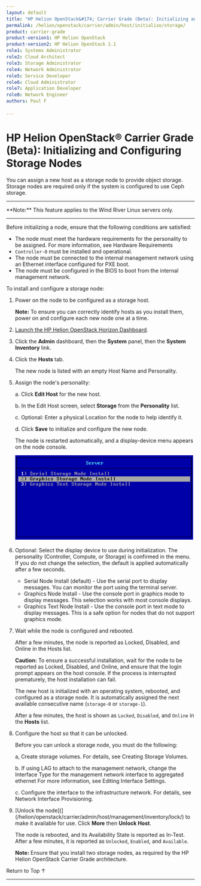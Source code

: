 ```yaml
---
layout: default
title: "HP Helion OpenStack&#174; Carrier Grade (Beta): Initializing and Configuring Storage Nodes"
permalink: /helion/openstack/carrier/admin/host/initialize/storage/
product: carrier-grade
product-version1: HP Helion OpenStack
product-version2: HP Helion OpenStack 1.1
role1: Systems Administrator 
role2: Cloud Architect 
role3: Storage Administrator 
role4: Network Administrator 
role5: Service Developer 
role6: Cloud Administrator 
role7: Application Developer 
role8: Network Engineer 
authors: Paul F

---
```

<!--UNDER REVISION-->

<script>

function PageRefresh {
onLoad="window.refresh"
}

PageRefresh();

</script>

<!-- <p style="font-size: small;"> <a href="/helion/openstack/carrier/services/imaging/overview/">&#9664; PREV</a> | <a href="/helion/openstack/carrier/services/overview/">&#9650; UP</a> | <a href="/helion/openstack/carrier/services/object/overview/"> NEXT &#9654</a> </p> -->

# HP Helion OpenStack&#174; Carrier Grade (Beta): Initializing and Configuring Storage Nodes
<!-- From the Titanium Software Install Guide -->

You can assign a new host as a storage node to provide object storage. Storage nodes are required only if the system is configured to use Ceph storage. 

<hr>
**Note:** This feature applies to the Wind River Linux servers only.
<hr>


Before initializing a node, ensure that the following conditions are satisfied:

* The node must meet the hardware requirements for the personality to be assigned. For more information, see Hardware Requirements
* `Controller-0` must be installed and operational.
* The node must be connected to the internal management network using an Ethernet interface configured for PXE boot.
* The node must be configured in the BIOS to boot from the internal management network.

To install and configure a storage node:

1. Power on the node to be configured as a storage host.

	**Note:** To ensure you can correctly identify hosts as you install them, power on and configure each new node one at a time.

2. [Launch the HP Helion OpenStack Horizon Dashboard](/helion/openstack/carrier/dashboard/login/).

2. Click the **Admin** dashboard, then the **System** panel, then the **System Inventory** link.

3. Click the **Hosts** tab.

	The new node is listed with an empty Host Name and Personality.

4. Assign the node's personality: 

	a. Click **Edit Host** for the new host.

	b. In the Edit Host screen, select **Storage** from the **Personality** list.

	c. Optional: Enter a physical Location for the node to help identify it.

	d. Click **Save** to initialize and configure the new node.

	The node is restarted automatically, and a display-device menu appears on the node console.

	<img src="media/CGH-WR-Node-Console.png">

5. Optional: Select the display device to use during initialization.
The personality (Controller, Compute, or Storage) is confirmed in the menu. If you do not change the selection, the default is applied automatically after a few seconds.

	* Serial <personality> Node Install (default) - Use the serial port to display messages. You can monitor the port using the terminal server.
	* Graphics <personality> Node Install - Use the console port in graphics mode to display messages. This selection works with most console displays.
	* Graphics Text <personality> Node Install - Use the console port in text mode to display messages. This is a safe option for nodes that do not support graphics mode.

	
6. Wait while the node is configured and rebooted.

	After a few minutes, the node is reported as Locked, Disabled, and Online in the Hosts list.

	**Caution:** To ensure a successful installation, wait for the node to be reported as Locked, Disabled, and Online, and ensure that the login prompt appears on the host console. If the process is interrupted prematurely, the host installation can fail.

	The new host is initialized with an operating system, rebooted, and configured as a storage node. It is automatically assigned the next available consecutive name (`storage-0` or `storage-1`).

	After a few minutes, the host is shown as `Locked`, `Disabled`, and `Online` in the **Hosts** list.

7. Configure the host so that it can be unlocked.

	Before you can unlock a storage node, you must do the following:

	a, Create storage volumes. For details, see Creating Storage Volumes.

	b. If using LAG to attach to the management network, change the Interface Type for the management network interface to aggregated ethernet For more information, see Editing Interface Settings.

	c. Configure the interface to the infrastructure network. For details, see Network Interface Provisioning.

8. [Unlock the node](](/helion/openstack/carrier/admin/host/management/inventory/lock/) to make it available for use. Click **More** then **Unlock Host**.

	The node is rebooted, and its Availability State is reported as In-Test. After a few minutes, it is reported as `Unlocked`, `Enabled`, and `Available`.

	**Note:** Ensure that you install two storage nodes, as required by the HP Helion OpenStack Carrier Grade architecture.


<a href="#top" style="padding:14px 0px 14px 0px; text-decoration: none;"> Return to Top &#8593; </a>
 
----